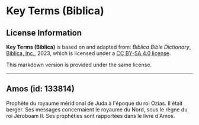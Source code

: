 # Key Terms (Biblica)

## License Information

**Key Terms (Biblica)** is based on and adapted from: _Biblica Bible Dictionary_, [Biblica, Inc.](https://www.biblica.com/), 2023, which is licensed under a [CC BY-SA 4.0 license](https://creativecommons.org/licenses/by-sa/4.0/legalcode.en).

This markdown version is provided under the same license.



--------------------------------

## Amos (id: 133814)

Prophète du royaume méridional de Juda à l'époque du roi Ozias. Il était berger. Ses messages concernaient le royaume du Nord, sous le règne du roi Jéroboam II. Ses prophéties sont rapportées dans le livre d'Amos.



